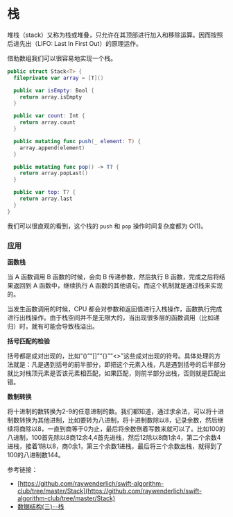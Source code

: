 # 栈

堆栈（stack）又称为栈或堆叠，只允许在其顶部进行加入和移除运算。因而按照后进先出（LIFO: Last In First Out）的原理运作。

借助数组我们可以很容易地实现一个栈。

```swift
public struct Stack<T> {
  fileprivate var array = [T]()

  public var isEmpty: Bool {
    return array.isEmpty
  }

  public var count: Int {
    return array.count
  }

  public mutating func push(_ element: T) {
    array.append(element)
  }

  public mutating func pop() -> T? {
    return array.popLast()
  }

  public var top: T? {
    return array.last
  }
}
```

我们可以很直观的看到，这个栈的 `push` 和 `pop` 操作时间复杂度都为 O(1)。

### 应用

**函数栈**

当 A 函数调用 B 函数的时候，会向 B 传递参数，然后执行 B 函数，完成之后将结果返回到 A 函数中，继续执行 A 函数的其他语句。而这个机制就是通过栈来实现的。

当发生函数调用的时候，CPU 都会对参数和返回值进行入栈操作，函数执行完成进行出栈操作。由于栈空间并不是无限大的，当出现很多层的函数调用（比如递归）时，就有可能会导致栈溢出。

**括号匹配的检验**

括号都是成对出现的，比如“()”“[]”“{}”“<>”这些成对出现的符号。具体处理的方法就是：凡是遇到括号的前半部分，即把这个元素入栈，凡是遇到括号的后半部分就比对栈顶元素是否该元素相匹配，如果匹配，则前半部分出栈，否则就是匹配出错。

**数制转换**

将十进制的数转换为2-9的任意进制的数。我们都知道，通过求余法，可以将十进制数转换为其他进制，比如要转为八进制，将十进制数除以8，记录余数，然后继续将商除以8，一直到商等于0为止，最后将余数倒着写数来就可以了。比如100的八进制，100首先除以8商12余4,4首先进栈，然后12除以8商1余4，第二个余数4进栈，接着1除以8，商0余1，第三个余数1进栈，最后将三个余数出栈，就得到了100的八进制数144。

参考链接：

- [https://github.com/raywenderlich/swift-algorithm-club/tree/master/Stack](https://github.com/raywenderlich/swift-algorithm-club/tree/master/Stack)
- [数据结构(三)--栈](https://www.cnblogs.com/xiaoyouPrince/p/8082640.html)